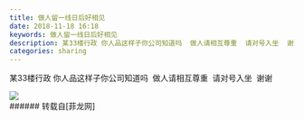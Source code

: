 ```yaml
---
title: 做人留一线日后好相见
date: 2018-11-18 16:18
keywords: 做人留一线日后好相见
description: 某33楼行政 你人品这样子你公司知道吗  做人请相互尊重  请对号入坐  谢谢
categories: sharing
---
```

<td class="t_f" id="postmessage_2303871">

某33楼行政 你人品这样子你公司知道吗  做人请相互尊重  请对号入坐  谢谢

<img aid="998824" data-cf-modified-7ff57b8869b283d45dfbb7cb-="" file="data/attachment/forum/201811/18/161618upwms1dwdz561muw.png.thumb.jpg" id="aimg_998824" inpost="1" onclick="" onmouseover="" src="http://www.flw.ph/data/attachment/forum/201811/18/161618upwms1dwdz561muw.png" style="cursor:pointer" zoomfile="data/attachment/forum/201811/18/161618upwms1dwdz561muw.png"/>


<br/>
</td>
###### 转载自[菲龙网]